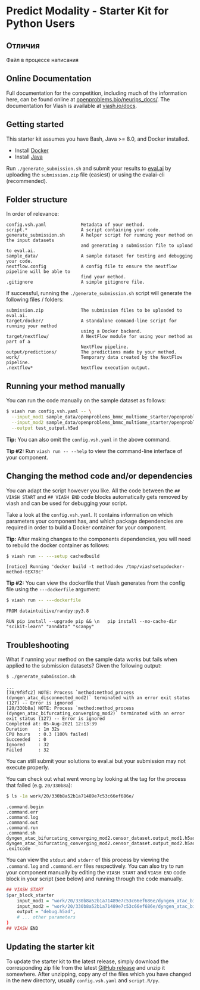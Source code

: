 # Predict Modality - Starter Kit for Python Users
## Отличия
Файл в процессе написания

## Online Documentation
Full documentation for the competition, including much of the information here, can be found online 
at [openproblems.bio/neurips_docs/](https://openproblems.bio/neurips_docs/). The documentation for 
Viash is available at [viash.io/docs](https://viash.io/docs).

## Getting started
This starter kit assumes you have Bash, Java >= 8.0, and Docker installed.

* Install [Docker](https://docs.docker.com/get-docker/)
* Install [Java](https://adoptopenjdk.net/?variant=openjdk11&jvmVariant=hotspot)

Run `./generate_submission.sh` and submit your results to [eval.ai](https://eval.ai/web/challenges/challenge-page/1111/submission) by uploading the `submission.zip` file (easiest) or using the evalai-cli (recommended).

## Folder structure
In order of relevance:

    config.vsh.yaml             Metadata of your method.
    script.*                    A script containing your code.
    generate_submission.sh      A helper script for running your method on the input datasets
                                and generating a submission file to upload to eval.ai.
    sample_data/                A sample dataset for testing and debugging your code.
    nextflow.config             A config file to ensure the nextflow pipeline will be able to
                                find your method.
    .gitignore                  A simple gitignore file.

If successful, running the `./generate_submission.sh` script will generate the following files / folders:

    submission.zip              The submission files to be uploaded to eval.ai.
    target/docker/              A standalone command-line script for running your method
                                using a Docker backend.
    target/nextflow/            A NextFlow module for using your method as part of a
                                NextFlow pipeline.
    output/predictions/         The predictions made by your method.
    work/                       Temporary data created by the NextFlow pipeline.
    .nextflow*                  Nextflow execution output.

## Running your method manually
You can run the code manually on the sample dataset as follows:

```sh
$ viash run config.vsh.yaml -- \
  --input_mod1 sample_data/openproblems_bmmc_multiome_starter/openproblems_bmmc_multiome_starter.mod1.h5ad \
  --input_mod2 sample_data/openproblems_bmmc_multiome_starter/openproblems_bmmc_multiome_starter.mod2.h5ad \
  --output test_output.h5ad
```

**Tip:** You can also omit the `config.vsh.yaml` in the above command.

**Tip #2:** Run `viash run -- --help` to view the command-line interface of your component.

## Changing the method code and/or dependencies
You can adapt the script however you like. All the code between the `## VIASH START` and `## VIASH END` code blocks automatically
gets removed by viash and can be used for debugging your script.

Take a look at the `config.vsh.yaml`. It contains information on which parameters your component has, and which package dependencies
are required in order to build a Docker container for your component.

**Tip:** After making changes to the components dependencies, you will need to rebuild the docker container as follows:

```sh
$ viash run -- ---setup cachedbuild
```
    [notice] Running 'docker build -t method:dev /tmp/viashsetupdocker-method-tEX78c'

**Tip #2:** You can view the dockerfile that Viash generates from the config file using the `---dockerfile` argument:
```sh
$ viash run -- ---dockerfile
```
	FROM dataintuitive/randpy:py3.8
	
	RUN pip install --upgrade pip && \n	  pip install --no-cache-dir "scikit-learn" "anndata" "scanpy"
	

## Troubleshooting
What if running your method on the sample data works but fails when applied to the submission datasets? Given the following output:

```sh
$ ./generate_submission.sh
```
    ...
    [78/9f8fc2] NOTE: Process `method:method_process (dyngen_atac_disconnected_mod2)` terminated with an error exit status (127) -- Error is ignored
    [20/330b8a] NOTE: Process `method:method_process (dyngen_atac_bifurcating_converging_mod2)` terminated with an error exit status (127) -- Error is ignored
    Completed at: 05-Aug-2021 12:13:39
    Duration    : 1m 32s
    CPU hours   : 0.3 (100% failed)
    Succeeded   : 0
    Ignored     : 32
    Failed      : 32

You can still submit your solutions to eval.ai but your submission may not execute properly.

You can check out what went wrong by looking at the tag for the process that failed (e.g. `20/330b8a`):

```sh
$ ls -1a work/20/330b8a52b1a71489e7c53c66ef686e/
```
    .command.begin
    .command.err
    .command.log
    .command.out
    .command.run
    .command.sh
    dyngen_atac_bifurcating_converging_mod2.censor_dataset.output_mod1.h5ad
    dyngen_atac_bifurcating_converging_mod2.censor_dataset.output_mod2.h5ad
    .exitcode

You can view the `stdout` and `stderr` of this process by viewing the `.command.log` and `.command.err` files respectively. You can also try to run your component manually by editing the `VIASH START` and `VIASH END` code block in your script (see below) and running through the code manually.

```r
## VIASH START
$par_block_starter
    input_mod1 = "work/20/330b8a52b1a71489e7c53c66ef686e/dyngen_atac_bifurcating_converging_mod2.censor_dataset.output_mod1.h5ad",
    input_mod2 = "work/20/330b8a52b1a71489e7c53c66ef686e/dyngen_atac_bifurcating_converging_mod2.censor_dataset.output_mod2.h5ad",
    output = "debug.h5ad",
    # ... other parameters
)
## VIASH END
```

## Updating the starter kit

To update the starter kit to the latest release, simply download the corresponding zip file from the latest [GitHub release](https://github.com/openproblems-bio/neurips2021_multimodal_viash/releases/latest) and unzip it somewhere. After unzipping, copy any of the files which you have changed in the new directory, usually `config.vsh.yaml` and `script.R/py`.
